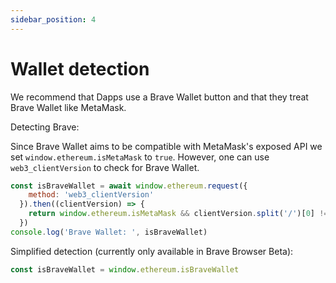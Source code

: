 ```yaml
---
sidebar_position: 4
---
```


# Wallet detection

We recommend that Dapps use a Brave Wallet button and that they treat Brave Wallet like MetaMask.

Detecting Brave:

Since Brave Wallet aims to be compatible with MetaMask's exposed API we set `window.ethereum.isMetaMask` to `true`.
However, one can use `web3_clientVersion` to check for Brave Wallet.

```js
const isBraveWallet = await window.ethereum.request({
    method: 'web3_clientVersion'
  }).then((clientVersion) => {
    return window.ethereum.isMetaMask && clientVersion.split('/')[0] !== 'MetaMask'
  })
console.log('Brave Wallet: ', isBraveWallet)
```


Simplified detection (currently only available in Brave Browser Beta):

```js
const isBraveWallet = window.ethereum.isBraveWallet
```
